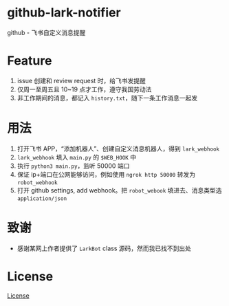# github-lark-notifier
github - 飞书自定义消息提醒

# Feature
1. issue 创建和 review request 时，给飞书发提醒
2. 仅周一至周五且 10~19 点才工作，遵守我国劳动法
3. 非工作期间的消息，都记入 `history.txt`，随下一条工作消息一起发

# 用法
1. 打开飞书 APP，“添加机器人”、创建自定义消息机器人，得到 `lark_webhook`
2. `lark_webhook` 填入 `main.py` 的 `$WEB_HOOK` 中
3. 执行 `python3 main.py`，监听 50000 端口
4. 保证 ip+端口在公网能够访问，例如使用 `ngrok http 50000` 转发为 `robot_webhook`
5. 打开 github settings, add webhook。把 `robot_webook` 填进去、消息类型选 `application/json`

# 致谢
* 感谢某网上作者提供了 `LarkBot` class 源码，然而我已找不到出处

# License
[License](license.txt)
